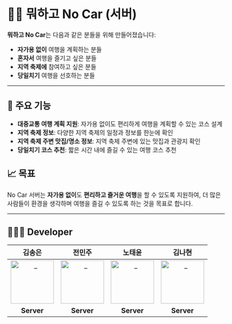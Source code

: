 # 🚗❌ 뭐하고 No Car (서버)

**뭐하고 No Car**는 다음과 같은 분들을 위해 만들어졌습니다:

- **자가용 없이** 여행을 계획하는 분들
- **혼자서** 여행을 즐기고 싶은 분들
- **지역 축제에** 참여하고 싶은 분들
- **당일치기** 여행을 선호하는 분들

---

## 🌟 주요 기능

- **대중교통 여행 계획 지원**: 자가용 없이도 편리하게 여행을 계획할 수 있는 코스 설계
- **지역 축제 정보**: 다양한 지역 축제의 일정과 정보를 한눈에 확인
- **지역 축제 주변 맛집/명소 정보**: 지역 축제 주변에 있는 맛집과 관광지 확인
- **당일치기 코스 추천**: 짧은 시간 내에 즐길 수 있는 여행 코스 추천

## 📈 목표

No Car 서버는 **자가용 없이**도 **편리하고 즐거운 여행**을 할 수 있도록 지원하여, 더 많은 사람들이 환경을 생각하며 여행을 즐길 수 있도록 하는 것을 목표로 합니다.

---

## 👨🏻‍💻 Developer
<div align=center>

| 김송은 | 전민주 | 노태윤 | 김나현 |
|:---:|:---:|:---:|:---:|
|  <a href="https://github.com/mungsil"> <img src="https://avatars.githubusercontent.com/u/107127451?v=4" width=100px alt="_"/> </a> | <a href="https://github.com/mingmingmon"> <img src="https://avatars.githubusercontent.com/u/96719969?v=4" width=100px alt="_"/> </a>|<a href="https://github.com/areian13"> <img src="https://avatars.githubusercontent.com/u/64716815?v=4" width=100px alt="_"/> </a>|<a href="https://github.com/nahyun0423"> <img src="https://avatars.githubusercontent.com/u/68987116?v=4" width=100px alt="_"/> </a>|
| **Server** | **Server** | **Server** | **Server** |
</div>
